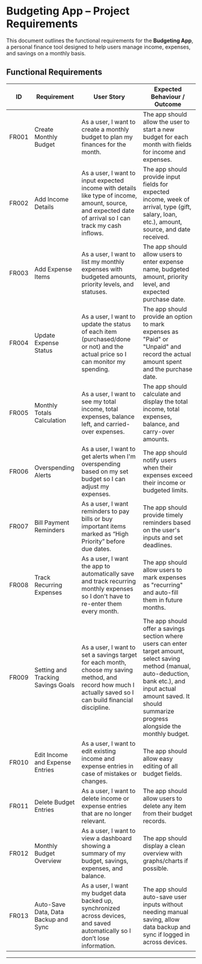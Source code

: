 # Budgeting App – Project Requirements

This document outlines the functional requirements for the **Budgeting App**, a personal finance tool designed to help users manage income, expenses, and savings on a monthly basis.

## Functional Requirements

| ID     | Requirement                     | User Story | Expected Behaviour / Outcome |
|--------|----------------------------------|------------|-------------------------------|
| FR001  | Create Monthly Budget            | As a user, I want to create a monthly budget to plan my finances for the month. | The app should allow the user to start a new budget for each month with fields for income and expenses. |
| FR002  | Add Income Details               | As a user, I want to input expected income with details like type of income, amount, source, and expected date of arrival so I can track my cash inflows. | The app should provide input fields for expected income, week of arrival, type (gift, salary, loan, etc.), amount, source, and date received. |
| FR003  | Add Expense Items                | As a user, I want to list my monthly expenses with budgeted amounts, priority levels, and statuses. | The app should allow users to enter expense name, budgeted amount, priority level, and expected purchase date. |
| FR004  | Update Expense Status            | As a user, I want to update the status of each item (purchased/done or not) and the actual price so I can monitor my spending. | The app should provide an option to mark expenses as "Paid" or "Unpaid" and record the actual amount spent and the purchase date. |
| FR005  | Monthly Totals Calculation       | As a user, I want to see my total income, total expenses, balance left, and carried-over expenses. | The app should calculate and display the total income, total expenses, balance, and carry-over amounts. |
| FR006  | Overspending Alerts              | As a user, I want to get alerts when I'm overspending based on my set budget so I can adjust my expenses. | The app should notify users when their expenses exceed their income or budgeted limits. |
| FR007  | Bill Payment Reminders           | As a user, I want reminders to pay bills or buy important items marked as “High Priority” before due dates. | The app should provide timely reminders based on the user's inputs and set deadlines. |
| FR008  | Track Recurring Expenses         | As a user, I want the app to automatically save and track recurring monthly expenses so I don't have to re-enter them every month. | The app should allow users to mark expenses as "recurring" and auto-fill them in future months. |
| FR009  | Setting and Tracking Savings Goals | As a user, I want to set a savings target for each month, choose my saving method, and record how much I actually saved so I can build financial discipline. | The app should offer a savings section where users can enter target amount, select saving method (manual, auto-deduction, bank etc.), and input actual amount saved. It should summarize progress alongside the monthly budget. |
| FR010  | Edit Income and Expense Entries  | As a user, I want to edit existing income and expense entries in case of mistakes or changes. | The app should allow easy editing of all budget fields. |
| FR011  | Delete Budget Entries            | As a user, I want to delete income or expense entries that are no longer relevant. | The app should allow users to delete any item from their budget records. |
| FR012  | Monthly Budget Overview          | As a user, I want to view a dashboard showing a summary of my budget, savings, expenses, and balance. | The app should display a clean overview with graphs/charts if possible. |
| FR013  | Auto-Save Data, Data Backup and Sync | As a user, I want my budget data backed up, synchronized across devices, and saved automatically so I don’t lose information. | The app should auto-save user inputs without needing manual saving, allow data backup and sync if logged in across devices. |

---


